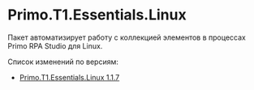 # Primo.T1.Essentials.Linux

Пакет автоматизирует работу с коллекцией элементов в процессах Primo RPA Studio для Linux. 

Cписок изменений по версиям:
* [Primo.T1.Essentials.Linux 1.1.7](https://docs.primo-rpa.ru/primo-rpa/release-notes/packages/linux/t1-essentials/1.1.7)


